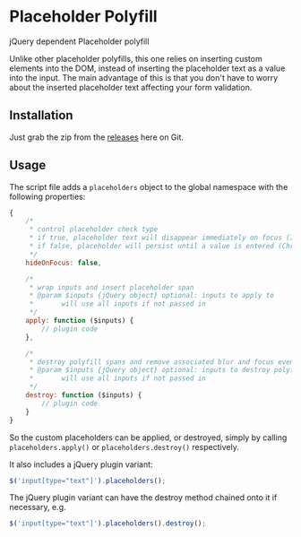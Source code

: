 # Placeholder Polyfill
jQuery dependent Placeholder polyfill

Unlike other placeholder polyfills, this one relies on inserting custom elements into the DOM, instead of inserting the placeholder text as a value into the input. The main advantage of this is that you don't have to worry about the inserted placeholder text affecting your form validation.

## Installation
Just grab the zip from the [releases](https://www.github.com/mynamesleon/placeholder-polyfill/releases) here on Git.

## Usage
The script file adds a `placeholders` object to the global namespace with the following properties:

```js
{
    /*
     * control placeholder check type
     * if true, placeholder text will disappear immediately on focus (IE behaviour)
     * if false, placeholder will persist until a value is entered (Chrome behaviour)
     */
    hideOnFocus: false,

    /*
     * wrap inputs and insert placeholder span
     * @param $inputs {jQuery object} optional: inputs to apply to
     *       will use all inputs if not passed in
     */
    apply: function ($inputs) {
        // plugin code
    },

    /*
     * destroy polyfill spans and remove associated blur and focus events
     * @param $inputs {jQuery object} optional: inputs to destroy polyfill from
     *       will use all inputs if not passed in
     */
    destroy: function ($inputs) {
        // plugin code
    }
}
```

So the custom placeholders can be applied, or destroyed, simply by calling `placeholders.apply()` or `placeholders.destroy()` respectively.

It also includes a jQuery plugin variant:

```js
$('input[type="text"]').placeholders();
```

The jQuery plugin variant can have the destroy method chained onto it if necessary, e.g.

```js
$('input[type="text"]').placeholders().destroy();
```
